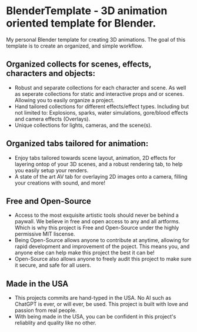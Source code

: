 # BlenderTemplate - 3D animation oriented template for Blender.

My personal Blender template for creating 3D animations. The goal of this template is to create an organized, and simple workflow. 

## Organized collects for scenes, effects, characters and objects:
* Robust and separate collections for each character and scene. As well as seperate collections for static and interactive props and or scenes. Allowing you to easily organize a project.
* Hand tailored collections for different effects/effect types. Including but not limited to: Explosions, sparks, water simulations, gore/blood effects and camera effects (Overlays).
* Unique collections for lights, cameras, and the scene(s).

## Organized tabs tailored for animation:
* Enjoy tabs tailored towards scene layout, animation, 2D effects for layering ontop of your 3D scenes, and a robust rendering tab, to help you easily setup your renders.
* A state of the art AV tab for overlaying 2D images onto a camera, filling your creations with sound, and more!

## Free and Open-Source
* Access to the most exquisite artistic tools should never be behind a paywall. We believe in free and open access to any and all artforms. Which is why this project is Free and Open-Source under the highly permissive MIT liscense.
* Being Open-Source allows anyone to contribute at anytime, allowing for rapid development and improvement of the poject. This means you, and anyone else can help make this project the best it can be!
* Open-Source also allows anyone to freely audit this project to make sure it secure, and safe for all users.

## Made in the USA
* This projects commits are hand-typed in the USA. No AI such as ChatGPT is ever, or will ever, be used. This project is built with love and passion from real people.
* With being made in the USA, you can be confident in this project's reliablity and quality like no other.
